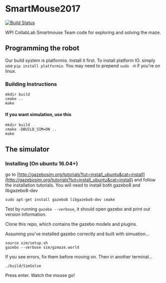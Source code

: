 # SmartMouse2017
[![Build Status](https://travis-ci.org/WPISmartmouse/2016_Solvers.svg?branch=master)](https://travis-ci.org/WPISmartmouse/2016_Solvers)


WPI CollabLab Smartmouse Team code for exploring and solving the maze.


## Programming the robot

Our build system is platformio. Install it first. To install platform IO. simply use `pip install platformio`. You may need to prepend `sudo -H` if you're on linux.

### Building Instructions

    mkdir build
    cmake ..
    make


#### If you want simulation, use this

    mkdir build
    cmake -DBUILD_SIM=ON ..
    make

## The simulator

### Installing (On ubuntu 16.04+)

go to [http://gazebosim.org/tutorials?tut=install_ubuntu&cat=install](http://gazebosim.org/tutorials?tut=install_ubuntu&cat=install) and follow the installation tutorials. You will need to install both gazebo8 and libgazebo8-dev

    sudo apt-get install gazebo8 libgazebo8-dev cmake

Test by running `gazebo --verbose`, it should open gazebo and print out version information.

Clone this repo, which contains the gazebo models and plugins.

Assuming you've installed gazebo correctly and built with simuation...

    source sim/setup.sh
    gazebo --verbose sim/gzmaze.world


If you see errors, fix them before moving on. Then in another terminal...

    ./build/SimSolve

Press enter. Watch the mouse go!
